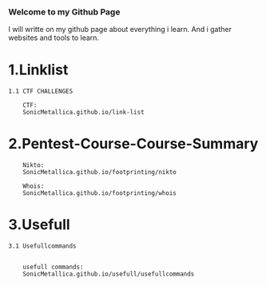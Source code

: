 ### Welcome to my Github Page

I will writte on my github page about everything i learn. And i gather websites and tools to learn.

# 1.Linklist

    1.1 CTF CHALLENGES
        
        CTF:
        SonicMetallica.github.io/link-list

# 2.Pentest-Course-Course-Summary
        
        Nikto:
        SonicMetallica.github.io/footprinting/nikto
        
        Whois:
        SonicMetallica.github.io/footprinting/whois

# 3.Usefull

    3.1 Usefullcommands
         
        
        usefull commands:
        SonicMetallica.github.io/usefull/usefullcommands







